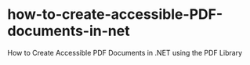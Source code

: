 # how-to-create-accessible-PDF-documents-in-net
How to Create Accessible PDF Documents in .NET using the PDF Library

